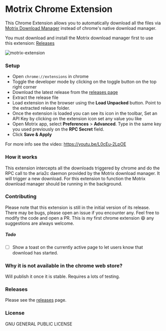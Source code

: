# Motrix Chrome Extension
This Chrome Extension allows you to automatically download all the files via [Motrix Download Manager](https://motrix.app/) instead of chrome's native download manager.

You must download and install the Motrix download manager first to use this extension: [Releases](https://github.com/agalwood/Motrix/releases/latest)

![motrix-extension](https://user-images.githubusercontent.com/8397274/71557256-bed84a80-2a69-11ea-98d9-f2f20d2a0065.gif)

### Setup
* Open `chrome://extensions` in chrome
* Toggle the developer mode by clicking on the toggle button on the top right corner
* Download the latest release from the [releases page](https://github.com/gautamkrishnar/motrix-chrome-extension/releases/latest) 
* Extract the release file
* Load extension in the browser using the **Load Unpacked** button. Point to the extracted release folder.
* Once the extension is loaded you can see its icon in the toolbar, Set an API Key by clicking on the extension icon set any value you like
* Open Motrix app, select **Preferences** > **Advanced**. Type in the same key you used previously on the **RPC Secret** field.
* Click **Save & Apply**

For more info see the video: https://youtu.be/L0cEu-2LpOE

### How it works
This extension intercepts all the downloads triggered by chrome and do the RPC call to the aria2c daemon provided by the
Motrix download manager. It will trigger a new download. For this extension to function the Motrix download manager should 
be running in the background.

### Contributing
Please note that this extension is still in the initial version of its release. There may be bugs, please open an issue 
if you encounter any. Feel free to modify the code and open a PR. This is my first chrome extension :smile:
any suggestions are always welcome.

##### Todo
- [ ] Show a toast on the currently active page to let users know that download has started.

### Why it is not available in the chrome web store?
Will publish it once it is stable. Requires a lots of testing.

### Releases
Please see the [releases](https://github.com/gautamkrishnar/motrix-chrome-extension/releases/latest) page.

### License
GNU GENERAL PUBLIC LICENSE
